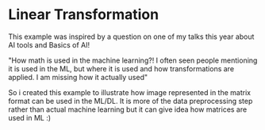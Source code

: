 # Linear Transformation 

This example was inspired by a question on one of my talks this year about AI tools and Basics of AI! 

"How math is used in the machine learning?! I often seen people mentioning it is used in the ML, but where it is used and how transformations are applied. I am missing how it actually used" 

So i created this example to illustrate how image represented in the matrix format can be used in the ML/DL. It is more of the data preprocessing step rather than actual machine learning but it can give idea how matrices are used in ML :)
